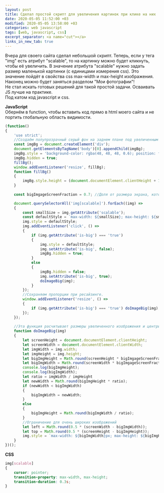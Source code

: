 ```yaml
---
layout: post
title: Сделал простой скрипт для увеличения картинок при клике на них
date: 2020-05-05 11:52:00 +03
modified: 2020-05-05 13:58:00 +03
categories: web javascript
tags: [web, javascript, css]
excerpt_separator: <a name="cut"></a>
links_in_new_tab: true
---
```

Вчера для своего сайта сделал небольшой скрипт. Теперь, если у тега "img" есть атрибут "scalable", то на картинку можно будет кликнуть, чтобы её увеличить. В значение атрибута "scalable" нужно задать размер маленькой картинки (с единицами измерения css). Это значение пойдёт в свойства css max-width и max-height изображения.  
Наконец можно будет заняться разделом "Мои фотографии"!  
Не стал искать готовых решений для такой простой задачи. Осваивать JS лучше на практике.  
Под катом код javascript и css.

<a name="cut"></a>
**JavaScript**  
Обернём в function, чтобы вставить код прямо в html моего сайта и не портить глобальную область видимости.
```javascript
(function()
{
	'use strict';
	//Создаём полупрозрачный серый фон на заднем плане под увеличенным изображением.
	const imgBg = document.createElement('div');
	document.getElementsByTagName('body')[0].appendChild(imgBg);
	imgBg.style = 'background-color: rgba(48, 48, 48, 0.6); position: fixed; top: 0px; left: 0px; width: 100%; z-index: 1';
	imgBg.hidden = true;
	fillBg();
	window.addEventListener('resize', fillBg);
	function fillBg()
	{
		imgBg.style.height = (document.documentElement.clientHeight + 100) + 'px';
	}
	
	const bigImgageScreenFraction = 0.7; //Доля от размера экрана, которую будет занимать увеличенное изображение

	document.querySelectorAll('img[scalable]').forEach((img) =>
	{
		const smallSize = img.getAttribute('scalable');
		const defaultStyle = `max-width: ${smallSize}; max-height: ${smallSize}`;
		img.style = defaultStyle;
		img.addEventListener('click', () => 
		{
			if (img.getAttribute('is-big') === 'true')
			{
				img.style = defaultStyle;
				img.setAttribute('is-big', false);
				imgBg.hidden = true;
			}
			else
			{
				imgBg.hidden = false;
				img.setAttribute('is-big', true);
				doImageBig(img);
			}
		});
		//Сохраняем пропорции при ресайзинге.
		window.addEventListener('resize', () => 
		{
			if (img.getAttribute('is-big') === 'true') doImageBig(img);
		});
	});
	
	//Эта функция расчитывает размеры увеличенного изображения и центрирует его.
	function doImageBig(img)
	{
		let screenHeight = document.documentElement.clientHeight;
		let screenWidth = document.documentElement.clientWidth;
		let imgWidth = img.width;
		let imgHeight = img.height;
		let bigImgHeight = Math.round(screenHeight * bigImgageScreenFraction);
		let bigImgWidth = Math.round(screenWidth * bigImgageScreenFraction);
		console.log(bigImgHeight);
		console.log(bigImgWidth);
		let ratio = imgWidth / imgHeight
		let newWidth = Math.round(bigImgHeight * ratio);
		if (newWidth < bigImgWidth)
		{
			bigImgWidth = newWidth;
		}
		else
		{
			bigImgHeight = Math.round(bigImgWidth / ratio);
		}
		//Ограничение для очень широких изображений
		let left = Math.round(0.5 * (screenWidth - bigImgWidth));
		let top = Math.round(0.5 * (screenHeight - bigImgHeight));
		img.style = `max-width: ${bigImgWidth}px; max-height: ${bigImgHeight}px; left: ${left}px; top: ${top}px; margin: auto; position: fixed; z-index: 2`;
	}
})();
```

**CSS**

```css
img[scalable]
{
	cursor: pointer;
	transition-property: max-width, max-height;
	transition-duration: 0.3s;
}
```